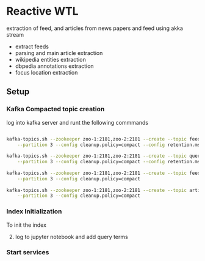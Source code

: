 # Reactive WTL

extraction of feed, and articles from news papers and feed using akka stream

- extract feeds
- parsing and main article extraction
- wikipedia entities extraction
- dbpedia annotations extraction
- focus location extraction

## Setup

### Kafka Compacted topic creation

log into kafka server and runt the following commmands

```bash

kafka-topics.sh --zookeeper zoo-1:2181,zoo-2:2181 --create --topic feeds --replication-factor 2 \
    --partition 3 --config cleanup.policy=compact --config retention.ms=86400000
    
kafka-topics.sh --zookeeper zoo-1:2181,zoo-2:2181 --create --topic query_terms --replication-factor 2 \
    --partition 3 --config cleanup.policy=compact --config retention.ms=86400000
    
kafka-topics.sh --zookeeper zoo-1:2181,zoo-2:2181 --create --topic feed_items --replication-factor 2 \
    --partition 3 --config cleanup.policy=compact
    
kafka-topics.sh --zookeeper zoo-1:2181,zoo-2:2181 --create --topic articles --replication-factor 2 \
    --partition 3 --config cleanup.policy=compact

```

### Index Initialization
To init the index 



2. log to jupyter notebook and add query terms

### Start services

